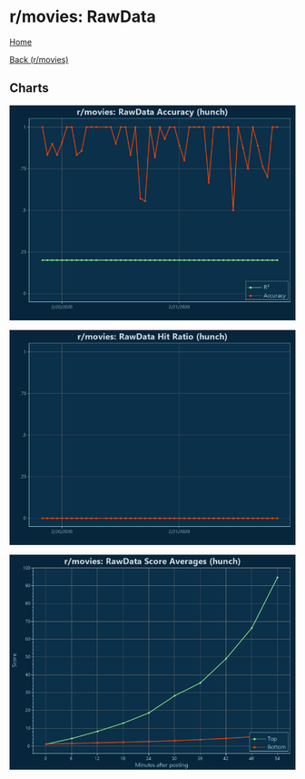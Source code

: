 # r/movies: RawData

[Home](../../index.md)

[Back (r/movies)](../hunch_movies.md)

## Charts

![r/movies R² (hunch)](../../images/models/hunch_movies_RawData_Accuracy.png "r/movies R² (hunch)")

![r/movies Hit Ratio (hunch)](../../images/models/hunch_movies_RawData_HitRatio.png "r/movies Hit Ratio (hunch)")

![r/movies Score Averages (hunch)](../../images/models/hunch_movies_RawData_Scores.png "r/movies Score Averages (hunch)")

